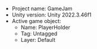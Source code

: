 <!-- UNITY CODE ASSIST INSTRUCTIONS START -->
- Project name: GameJam
- Unity version: Unity 2022.3.46f1
- Active game object:
  - Name: PlayerHolder
  - Tag: Untagged
  - Layer: Default
<!-- UNITY CODE ASSIST INSTRUCTIONS END -->